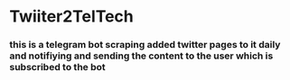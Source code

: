 # Twiiter2TelTech
### this is a telegram bot scraping added twitter pages to it daily and notifiying and sending  the content to the user which is subscribed  to the bot
